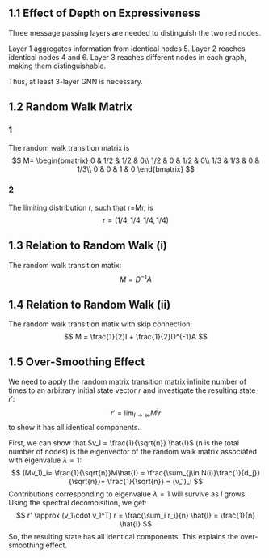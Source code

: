 ## 1.1 Effect of Depth on Expressiveness 

Three message passing layers are needed to distinguish the two red nodes.

 Layer 1 aggregates information from identical nodes 5. Layer 2 reaches identical nodes 4 and 6. Layer 3 reaches different nodes in each graph, making them distinguishable.

 Thus, at least 3-layer GNN is necessary.

 ## 1.2 Random Walk Matrix
 ### 1
 The random walk transition matrix is
 $$
M=
\begin{bmatrix}
0 & 1/2 & 1/2 & 0\\
1/2 & 0 & 1/2 & 0\\
1/3 & 1/3 & 0 & 1/3\\
0 & 0 & 1 & 0
\end{bmatrix}
$$
### 2
The limiting distribution r, such that r=Mr, is
$$
r=(1/4,1/4,1/4,1/4)
$$

## 1.3 Relation to Random Walk (i)
The random walk transition matix:
$$
M = D^{-1}A
$$

## 1.4 Relation to Random Walk (ii)
The random walk transition matix with skip connection:
$$
M = \frac{1}{2}I + \frac{1}{2}D^{-1}A
$$

## 1.5 Over-Smoothing Effect
We need to apply the random matrix transition matrix infinite number of times to an arbitrary initial state vector $r$ and investigate the resulting state $r'$:
$$
r' = \lim_{l\to\infty}M^{l}r
$$
to show it has all identical components.

First, we can show that $v_1 = \frac{1}{\sqrt{n}} \hat{I}$ (n is the total number of nodes) is the eigenvector of the random walk matrix associated with eigenvalue $\lambda =1$:
$$
(Mv_1)_i= \frac{1}{\sqrt{n}}M\hat{I} = \frac{\sum_{j\in N(i)}\frac{1}{d_j}}{\sqrt{n}}= \frac{1}{\sqrt{n}} = (v_1)_i
$$
Contributions corresponding to eigenvalue $\lambda = 1$ will survive as $l$ grows. Using the spectral decompisition, we get:
$$
r' \approx (v_1\cdot v_1^T) r  = \frac{\sum_i r_i}{n} \hat{I} = \frac{1}{n} \hat{I}
$$
So, the resulting state has all identical components. This explains the over-smoothing effect.

